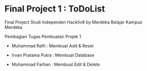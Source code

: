# Final Project 1 : ToDoList

Final Project Studi Independen Hacktiv8 by Merdeka Belajar Kampus Merdeka

Pembagian Tugas Pembuatan Projek 1

- Muhammad Rafli      : Membuat Add & Reset

- Irvan Pratama Putra : Membuat Database

- Muhammad Farhan     : Membuat Edit & Delete

